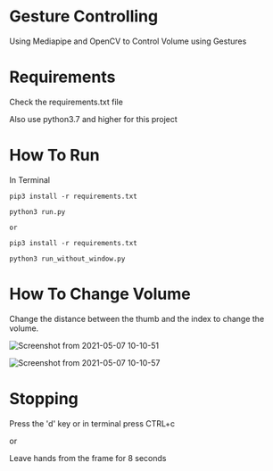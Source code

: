 # Gesture Controlling

Using Mediapipe and OpenCV to Control Volume using Gestures

# Requirements
  
  Check the requirements.txt file
  
  Also use python3.7 and higher for this project
 
# How To Run
  
  In Terminal
  
    pip3 install -r requirements.txt
  
    python3 run.py
    
    or
    
    pip3 install -r requirements.txt
    
    python3 run_without_window.py
 
    
# How To Change Volume
  
  Change the distance between the thumb and the index to change the volume.
  
  ![Screenshot from 2021-05-07 10-10-51](https://user-images.githubusercontent.com/74947682/117399245-ba555900-af1d-11eb-9ca4-0a22fd812723.png)
  
  ![Screenshot from 2021-05-07 10-10-57](https://user-images.githubusercontent.com/74947682/117399254-c3dec100-af1d-11eb-8fca-7eb49c596f70.png)

# Stopping
  
  Press the 'd' key or in terminal press CTRL+c
  
  or
  
  Leave hands from the frame for 8 seconds


